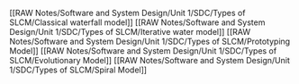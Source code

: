 
[[RAW Notes/Software and System Design/Unit 1/SDC/Types of SLCM/Classical waterfall model]]
[[RAW Notes/Software and System Design/Unit 1/SDC/Types of SLCM/Iterative water model]]
[[RAW Notes/Software and System Design/Unit 1/SDC/Types of SLCM/Prototyping Model]]
[[RAW Notes/Software and System Design/Unit 1/SDC/Types of SLCM/Evolutionary Model]]
[[RAW Notes/Software and System Design/Unit 1/SDC/Types of SLCM/Spiral Model]]

